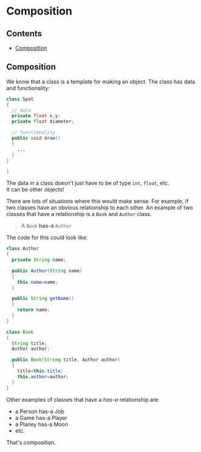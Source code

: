 # Composition

## Contents

- [Composition](#composition)

## Composition

We know that a class is a template for making an object.  The class has data and functionality:

```java
class Spot
{
  // data
  private float x,y;
  private float diameter;

  // functionality
  public void draw()
  {
    ...
  }
}

}
```

The data in a class doesn't just have to be of type ``int``, ``float``, etc.  
It can be other objects!

There are lots of situations where this would make sense.  For example, if two classes have an obvious relationship to each other.  An example of two classes that have a relationship is a ``Book`` and ``Author`` class.  

> A ``Book`` **has-a** ``Author``

The code for this could look like:

```java
class Author
{
  private String name;

  public Author(String name)
  {
    this.name=name;
  }

  public String getName()
  {
    return name;
  }
}

class Book
{
  String title;
  Author author;

  public Book(String title, Author author)
  {
    title=this.title;
    this.author=author;
  }
}

```

Other examples of classes that have a *has-a* relationship are:

- a Person has-a Job
- a Game has-a Player
- a Planey has-a Moon
- etc.

That's composition.

